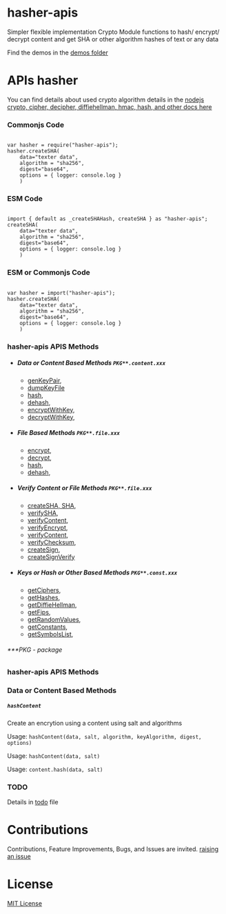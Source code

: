 # hasher-apis

Simpler flexible implementation Crypto Module functions to hash/ encrypt/ decrypt content and get SHA or other algorithm hashes of text or any data

Find the demos in the [demos folder](./demos)

# APIs hasher

You can find details about used crypto algorithm details in the [nodejs crypto, cipher, decipher, diffiehellman, hmac, hash, and other docs here](https://nodejs.org/api/crypto.html)


### Commonjs Code

```

var hasher = require("hasher-apis");
hasher.createSHA(
    data="texter data", 
    algorithm = "sha256", 
    digest="base64", 
    options = { logger: console.log }
    )

```

### ESM Code

```

import { default as _createSHAHash, createSHA } as "hasher-apis";
createSHA(
    data="texter data", 
    algorithm = "sha256", 
    digest="base64", 
    options = { logger: console.log }
    )

```

### ESM or Commonjs Code

```

var hasher = import("hasher-apis");
hasher.createSHA(
    data="texter data", 
    algorithm = "sha256", 
    digest="base64", 
    options = { logger: console.log }
    )

```


### hasher-apis APIS Methods


* ##### Data or Content Based Methods `PKG**.content.xxx`
    - [genKeyPair](#genkeypair), 
    - [dumpKeyFile](#dumpkeyfile)
    - [hash](#hashcontent), 
    - [dehash](#dehashcontent), 
    - [encryptWithKey](#encryptwithkey), 
    - [decryptWithKey](#decryptwithkey),
* ##### File Based Methods `PKG**.file.xxx`
    - [encrypt](#encrypt), 
    - [decrypt](#decrypt), 
    - [hash](#hashfile), 
    - [dehash](#dehashfile), 
* ##### Verify Content or File Methods `PKG**.file.xxx`
    - [createSHA, SHA](#createsha), 
    - [verifySHA](#verifysha), 
    - [verifyContent](#verifyfilecontent), 
    - [verifyEncrypt](#verifyhashedfile), 
    - [verifyContent](#verifyhashedfile), 
    - [verifyChecksum](#verifyfile), 
    - [createSign](#createsign), 
    - [createSignVerify](#createsignverify)
* ##### Keys or Hash or Other Based Methods `PKG**.const.xxx`
    - [getCiphers](#getciphers), 
    - [getHashes](#gethashes), 
    - [getDiffieHellman](#getdiffiehellman), 
    - [getFips](#getfips), 
    - [getRandomValues](#getrandomvalues), 
    - [getConstants](#getconstants), 
    - [getSymbolsList](#getsymbolslist), 
    

###### ***PKG - package

### hasher-apis APIS Methods



### Data or Content Based Methods



##### <a name="hashcontent"></a> `hashContent`

Create an encrytion using a content using salt and algorithms

Usage: `hashContent(data, salt, algorithm, keyAlgorithm, digest, options)`

Usage: `hashContent(data, salt)`

Usage: `content.hash(data, salt)`




### TODO

Details in [todo](./.todo) file


# Contributions

Contributions, Feature Improvements, Bugs, and Issues are invited. [raising an issue](https://github.com/ganeshkbhat/apis-hasher/issues)


# License

[MIT License](./LICENSE)

